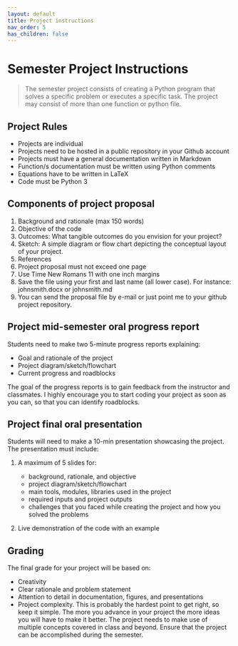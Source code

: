 ```yaml
---
layout: default
title: Project instructions
nav_order: 5
has_children: false
---
```


# Semester Project Instructions
>The semester project consists of creating a Python program that solves a specific problem or executes a specific task. The project may consist of more than one function or python file.

## Project Rules
* Projects are individual
* Projects need to be hosted in a public repository in your Github account
* Projects must have a general documentation written in Markdown
* Function/s documentation must be written using Python comments
* Equations have to be written in LaTeX
* Code must be Python 3

## Components of project proposal
1. Background and rationale (max 150 words)
2. Objective of the code
3. Outcomes: What tangible outcomes do you envision for your project?
3. Sketch: A simple diagram or flow chart depicting the conceptual layout of your project.
4. References
5. Project proposal must not exceed one page
6. Use Time New Romans 11 with one inch margins
7. Save the file using your first and last name (all lower case). For instance: johnsmith.docx or johnsmith.md
8. You can send the proposal file by e-mail or just point me to your github project repository.

## Project mid-semester oral progress report

Students need to make two 5-minute progress reports explaining:

* Goal and rationale of the project
* Project diagram/sketch/flowchart
* Current progress and roadblocks

The goal of the progress reports is to gain feedback from the instructor and classmates.
I highly encourage you to start coding your project as soon as you can, so that you can identify roadblocks.


## Project final oral presentation

Students will need to make a 10-min presentation showcasing the project. 
The presentation must include:

1. A maximum of 5 slides for:
    * background, rationale, and objective
    * project diagram/sketch/flowchart
    * main tools, modules, libraries used in the project
    * required inputs and project outputs
    * challenges that you faced while creating the project and how you solved the problems
    
2. Live demonstration of the code with an example 

## Grading

The final grade for your project will be based on:

* Creativity
* Clear rationale and problem statement
* Attention to detail in documentation, figures, and presentations
* Project complexity. This is probably the hardest point to get right, so keep it simple. The more you advance in your project the more ideas you will have to make it better. The project needs to make use of multiple concepts covered in class and beyond. Ensure that the project can be accomplished during the semester.
